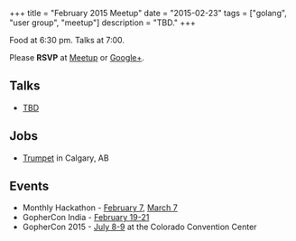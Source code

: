 +++
title = "February 2015 Meetup"
date = "2015-02-23"
tags = ["golang", "user group", "meetup"]
description = "TBD."
+++

Food at 6:30 pm. Talks at 7:00.

Please **RSVP** at [Meetup](http://www.meetup.com/startupedmonton/events/qfwsfhytdbfc/) or [Google+](https://plus.google.com/events/cltheh3mjar1rdqb3qigec5ires?authkey=CIXaltmY76PONA).

## Talks

* [TBD](https://github.com/edmontongo/presentations/issues/20)

## Jobs

* [Trumpet](https://trumpet.ca/jobs) in Calgary, AB

## Events

* Monthly Hackathon - [February 7](http://www.meetup.com/startupedmonton/events/drsdskytdbkb/), [March 7](http://www.meetup.com/startupedmonton/events/drsdskytfbkb/)
* GopherCon India - [February 19-21](http://www.gophercon.in/)
* GopherCon 2015 - [July 8-9](http://www.gophercon.com/) at the Colorado Convention Center
